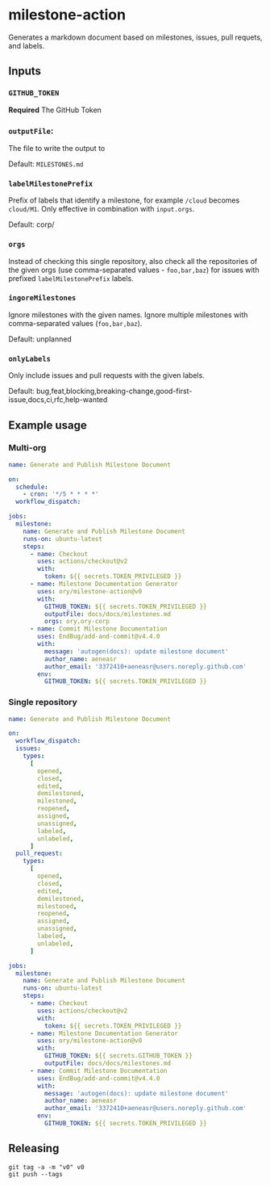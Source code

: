 # milestone-action

Generates a markdown document based on milestones, issues, pull requets, and
labels.

## Inputs

### `GITHUB_TOKEN`

**Required** The GitHub Token

### `outputFile`:

The file to write the output to

Default: `MILESTONES.md`

### `labelMilestonePrefix`

Prefix of labels that identify a milestone, for example `/cloud` becomes
`cloud/M1`. Only effective in combination with `input.orgs`.

Default: corp/

### `orgs`

Instead of checking this single repository, also check all the repositories of
the given orgs (use comma-separated values - `foo,bar,baz`) for issues with
prefixed `labelMilestonePrefix` labels.

### `ingoreMilestones`

Ignore milestones with the given names. Ignore multiple milestones with
comma-separated values (`foo,bar,baz`).

Default: unplanned

### `onlyLabels`

Only include issues and pull requests with the given labels.

Default:
bug,feat,blocking,breaking-change,good-first-issue,docs,ci,rfc,help-wanted

## Example usage

### Multi-org

```yaml
name: Generate and Publish Milestone Document

on:
  schedule:
    - cron: '*/5 * * * *'
  workflow_dispatch:

jobs:
  milestone:
    name: Generate and Publish Milestone Document
    runs-on: ubuntu-latest
    steps:
      - name: Checkout
        uses: actions/checkout@v2
        with:
          token: ${{ secrets.TOKEN_PRIVILEGED }}
      - name: Milestone Documentation Generator
        uses: ory/milestone-action@v0
        with:
          GITHUB_TOKEN: ${{ secrets.TOKEN_PRIVILEGED }}
          outputFile: docs/docs/milestones.md
          orgs: ory,ory-corp
      - name: Commit Milestone Documentation
        uses: EndBug/add-and-commit@v4.4.0
        with:
          message: 'autogen(docs): update milestone document'
          author_name: aeneasr
          author_email: '3372410+aeneasr@users.noreply.github.com'
        env:
          GITHUB_TOKEN: ${{ secrets.TOKEN_PRIVILEGED }}
```

### Single repository

```yaml
name: Generate and Publish Milestone Document

on:
  workflow_dispatch:
  issues:
    types:
      [
        opened,
        closed,
        edited,
        demilestoned,
        milestoned,
        reopened,
        assigned,
        unassigned,
        labeled,
        unlabeled,
      ]
  pull_request:
    types:
      [
        opened,
        closed,
        edited,
        demilestoned,
        milestoned,
        reopened,
        assigned,
        unassigned,
        labeled,
        unlabeled,
      ]

jobs:
  milestone:
    name: Generate and Publish Milestone Document
    runs-on: ubuntu-latest
    steps:
      - name: Checkout
        uses: actions/checkout@v2
        with:
          token: ${{ secrets.TOKEN_PRIVILEGED }}
      - name: Milestone Documentation Generator
        uses: ory/milestone-action@v0
        with:
          GITHUB_TOKEN: ${{ secrets.GITHUB_TOKEN }}
          outputFile: docs/docs/milestones.md
      - name: Commit Milestone Documentation
        uses: EndBug/add-and-commit@v4.4.0
        with:
          message: 'autogen(docs): update milestone document'
          author_name: aeneasr
          author_email: '3372410+aeneasr@users.noreply.github.com'
        env:
          GITHUB_TOKEN: ${{ secrets.TOKEN_PRIVILEGED }}
```

## Releasing

```
git tag -a -m "v0" v0
git push --tags
```
